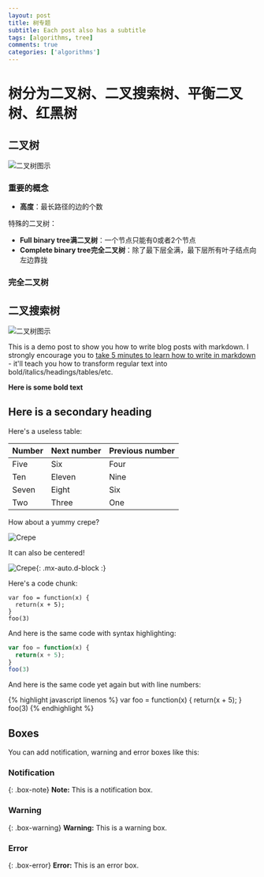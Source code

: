```yaml
---
layout: post
title: 树专题
subtitle: Each post also has a subtitle
tags: [algorithms, tree]
comments: true
categories: ['algorithms']
---
```

# 树分为二叉树、二叉搜索树、平衡二叉树、红黑树
## 二叉树

![二叉树图示](https://www.tutorialspoint.com/data_structures_algorithms/images/binary_tree.jpg)
### 重要的概念
* **高度**：最长路径的边的个数

特殊的二叉树：
* **Full binary tree满二叉树**：一个节点只能有0或者2个节点
* **Complete binary tree完全二叉树**：除了最下层全满，最下层所有叶子结点向左边靠拢 

### 完全二叉树


## 二叉搜索树


![二叉树图示](https://www.tutorialspoint.com/data_structures_algorithms/images/binary_tree.jpg)

This is a demo post to show you how to write blog posts with markdown.  I strongly encourage you to [take 5 minutes to learn how to write in markdown](https://markdowntutorial.com/) - it'll teach you how to transform regular text into bold/italics/headings/tables/etc.

**Here is some bold text**

## Here is a secondary heading

Here's a useless table:

| Number | Next number | Previous number |
| :------ |:--- | :--- |
| Five | Six | Four |
| Ten | Eleven | Nine |
| Seven | Eight | Six |
| Two | Three | One |


How about a yummy crepe?

![Crepe](https://s3-media3.fl.yelpcdn.com/bphoto/cQ1Yoa75m2yUFFbY2xwuqw/348s.jpg)

It can also be centered!

![Crepe](https://s3-media3.fl.yelpcdn.com/bphoto/cQ1Yoa75m2yUFFbY2xwuqw/348s.jpg){: .mx-auto.d-block :}

Here's a code chunk:

~~~
var foo = function(x) {
  return(x + 5);
}
foo(3)
~~~

And here is the same code with syntax highlighting:

```javascript
var foo = function(x) {
  return(x + 5);
}
foo(3)
```

And here is the same code yet again but with line numbers:

{% highlight javascript linenos %}
var foo = function(x) {
  return(x + 5);
}
foo(3)
{% endhighlight %}

## Boxes
You can add notification, warning and error boxes like this:

### Notification

{: .box-note}
**Note:** This is a notification box.

### Warning

{: .box-warning}
**Warning:** This is a warning box.

### Error

{: .box-error}
**Error:** This is an error box.
